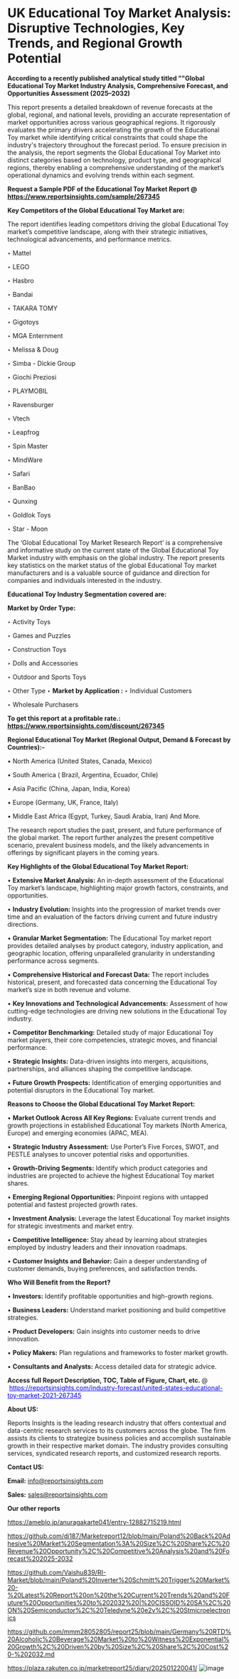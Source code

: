 # UK Educational Toy Market Analysis: Disruptive Technologies, Key Trends, and Regional Growth Potential

<strong>According to a recently published analytical study titled ""Global Educational Toy Market Industry Analysis, Comprehensive Forecast, and Opportunities Assessment (2025–2032)</strong>

This report presents a detailed breakdown of revenue forecasts at the global, regional, and national levels, providing an accurate representation of market opportunities across various geographical regions. It rigorously evaluates the primary drivers accelerating the growth of the Educational Toy market while identifying critical constraints that could shape the industry's trajectory throughout the forecast period. To ensure precision in the analysis, the report segments the Global Educational Toy Market into distinct categories based on technology, product type, and geographical regions, thereby enabling a comprehensive understanding of the market’s operational dynamics and evolving trends within each segment.

<strong>Request a Sample PDF of the Educational Toy Market Report </strong><strong>@<a href=https://www.reportsinsights.com/sample/267345 style=color:#0000ff;> https://www.reportsinsights.com/sample/267345</a></strong></font>

<strong>Key Competitors of the Global Educational Toy Market are:</strong>

The report identifies leading competitors driving the global Educational Toy market’s competitive landscape, along with their strategic initiatives, technological advancements, and performance metrics.

‣ Mattel

‣ LEGO

‣ Hasbro

‣ Bandai

‣ TAKARA TOMY

‣ Gigotoys

‣ MGA Enternment

‣ Melissa & Doug

‣ Simba - Dickie Group

‣ Giochi Preziosi

‣ PLAYMOBIL

‣ Ravensburger

‣ Vtech

‣ Leapfrog

‣ Spin Master

‣ MindWare

‣ Safari

‣ BanBao

‣ Qunxing

‣ Goldlok Toys

‣ Star - Moon

The ‘Global Educational Toy Market Research Report’ is a comprehensive and informative study on the current state of the Global Educational Toy Market industry with emphasis on the global industry. The report presents key statistics on the market status of the global Educational Toy market manufacturers and is a valuable source of guidance and direction for companies and individuals interested in the industry.

<strong>Educational Toy Industry Segmentation covered are:</strong>

<strong>Market by Order Type: </strong>

‣ Activity Toys

‣ Games and Puzzles

‣ Construction Toys

‣ Dolls and Accessories

‣ Outdoor and Sports Toys

‣ Other Type
‣ 
<strong>Market by Application :</strong>
‣ Individual Customers

‣ Wholesale Purchasers

<strong>To get this report at a profitable rate.: <a href=https://www.reportsinsights.com/discount/267345 style=color:#0000ff;>https://www.reportsinsights.com/discount/267345</a></strong></font>

<strong>Regional Educational Toy Market (Regional Output, Demand &amp; Forecast by Countries):-</strong>

• North America (United States, Canada, Mexico)

• South America ( Brazil, Argentina, Ecuador, Chile)

• Asia Pacific (China, Japan, India, Korea)

• Europe (Germany, UK, France, Italy)

• Middle East Africa (Egypt, Turkey, Saudi Arabia, Iran) And More.

The research report studies the past, present, and future performance of the global market. The report further analyzes the present competitive scenario, prevalent business models, and the likely advancements in offerings by significant players in the coming years.

<strong>Key Highlights of the Global Educational Toy Market Report:</strong>

• <strong>Extensive Market Analysis:</strong> An in-depth assessment of the Educational Toy market’s landscape, highlighting major growth factors, constraints, and opportunities.

• <strong>Industry Evolution:</strong> Insights into the progression of market trends over time and an evaluation of the factors driving current and future industry directions.

• <strong>Granular Market Segmentation:</strong> The Educational Toy market report provides detailed analyses by product category, industry application, and geographic location, offering unparalleled granularity in understanding performance across segments.

• <strong>Comprehensive Historical and Forecast Data:</strong> The report includes historical, present, and forecasted data concerning the Educational Toy market’s size in both revenue and volume.

• <strong>Key Innovations and Technological Advancements:</strong> Assessment of how cutting-edge technologies are driving new solutions in the Educational Toy industry.

• <strong>Competitor Benchmarking:</strong> Detailed study of major Educational Toy market players, their core competencies, strategic moves, and financial performance.

• <strong>Strategic Insights:</strong> Data-driven insights into mergers, acquisitions, partnerships, and alliances shaping the competitive landscape.

• <strong>Future Growth Prospects:</strong> Identification of emerging opportunities and potential disruptors in the Educational Toy market.

<strong>Reasons to Choose the Global Educational Toy Market Report:</strong>

• <strong>Market Outlook Across All Key Regions:</strong> Evaluate current trends and growth projections in established Educational Toy markets (North America, Europe) and emerging economies (APAC, MEA).

• <strong>Strategic Industry Assessment:</strong> Use Porter’s Five Forces, SWOT, and PESTLE analyses to uncover potential risks and opportunities.

• <strong>Growth-Driving Segments:</strong> Identify which product categories and industries are projected to achieve the highest Educational Toy market shares.

• <strong>Emerging Regional Opportunities:</strong> Pinpoint regions with untapped potential and fastest projected growth rates.

• <strong>Investment Analysis:</strong> Leverage the latest Educational Toy market insights for strategic investments and market entry.

• <strong>Competitive Intelligence:</strong> Stay ahead by learning about strategies employed by industry leaders and their innovation roadmaps.

• <strong>Customer Insights and Behavior:</strong> Gain a deeper understanding of customer demands, buying preferences, and satisfaction trends.

<strong>Who Will Benefit from the Report?</strong>

• <strong>Investors:</strong> Identify profitable opportunities and high-growth regions.

• <strong>Business Leaders:</strong> Understand market positioning and build competitive strategies.

• <strong>Product Developers:</strong> Gain insights into customer needs to drive innovation.

• <strong>Policy Makers:</strong> Plan regulations and frameworks to foster market growth.

• <strong>Consultants and Analysts:</strong> Access detailed data for strategic advice.
</ul>
<strong>Access full Report Description, TOC, Table of Figure, Chart, etc. </strong>@  <a href=https://reportsinsights.com/industry-forecast/united-states-educational-toy-market-2021-267345 style=color:#0000ff;>https://reportsinsights.com/industry-forecast/united-states-educational-toy-market-2021-267345</a></font>

<strong><strong>About US</strong>:</strong>

Reports Insights is the leading research industry that offers contextual and data-centric research services to its customers across the globe. The firm assists its clients to strategize business policies and accomplish sustainable growth in their respective market domain. The industry provides consulting services, syndicated research reports, and customized research reports.

<strong>Contact US:</strong>

<p class=""""><b>Email:</b> <a href=mailto:info@reportsinsights.com>info@reportsinsights.com</a></p>
<p class=""""><b>Sales:</b> <a href=mailto:sales@reportsinsights.com>sales@reportsinsights.com</a></p>

<strong>Our other reports</strong>

<a href=https://ameblo.jp/anuragakarte041/entry-12882715219.html>https://ameblo.jp/anuragakarte041/entry-12882715219.html</a>

<a href=https://github.com/di187/Marketreport12/blob/main/Poland%20Back%20Adhesive%20Market%20Segmentation%3A%20Size%2C%20Share%2C%20Revenue%20Opportunity%2C%20Competitive%20Analysis%20and%20Forecast%202025-2032>https://github.com/di187/Marketreport12/blob/main/Poland%20Back%20Adhesive%20Market%20Segmentation%3A%20Size%2C%20Share%2C%20Revenue%20Opportunity%2C%20Competitive%20Analysis%20and%20Forecast%202025-2032</a>

<a href=https://github.com/Vaishu839/RI-Market/blob/main/Poland%20Inverter%20Schmitt%20Trigger%20Market%20-%20Latest%20Report%20on%20the%20Current%20Trends%20and%20Future%20Opportunities%20to%202032%20|%20CISSOID%20SA%2C%20ON%20Semiconductor%2C%20Teledyne%20e2v%2C%20Stmicroelectronics>https://github.com/Vaishu839/RI-Market/blob/main/Poland%20Inverter%20Schmitt%20Trigger%20Market%20-%20Latest%20Report%20on%20the%20Current%20Trends%20and%20Future%20Opportunities%20to%202032%20|%20CISSOID%20SA%2C%20ON%20Semiconductor%2C%20Teledyne%20e2v%2C%20Stmicroelectronics</a>

<a href=https://github.com/mmm28052805/report25/blob/main/Germany%20RTD%20Alcoholic%20Beverage%20Market%20to%20Witness%20Exponential%20Growth%2C%20Driven%20by%20Size%2C%20Share%2C%20Cost%20-%202032.md>https://github.com/mmm28052805/report25/blob/main/Germany%20RTD%20Alcoholic%20Beverage%20Market%20to%20Witness%20Exponential%20Growth%2C%20Driven%20by%20Size%2C%20Share%2C%20Cost%20-%202032.md</a>

<a href=https://plaza.rakuten.co.jp/marketreport25/diary/202501220041/>https://plaza.rakuten.co.jp/marketreport25/diary/202501220041/</a>
![image](https://github.com/user-attachments/assets/996d919b-341c-44cd-9bf0-f42443e42642)
